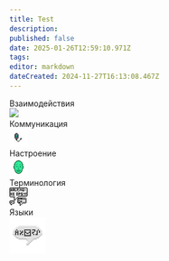 ```yaml
---
title: Test
description: 
published: false
date: 2025-01-26T12:59:10.971Z
tags: 
editor: markdown
dateCreated: 2024-11-27T16:13:08.467Z
---
```


<div class="asd">
  <a class="tab-panel__item">
    <div>Взаимодействия</div>
    <img src="https://wiki.wwdp.ee/guides/research_console.png"/>
  </a>
  <a class="tab-panel__item">
    <div>Коммуникация</div>
    <img src="/guides/communication.png"/>
  </a>
  <a class="tab-panel__item">
    <div>Настроение</div>
    <img src="/guides/mood.gif"/>
  </a>
  <a class="tab-panel__item">
    <div>Терминология</div>
    <img src="/guides/terminology.png"/>
  </a>
  <a class="tab-panel__item">
    <div>Языки</div>
    <img src="/guides/language.png"/>
  </a>
</div>